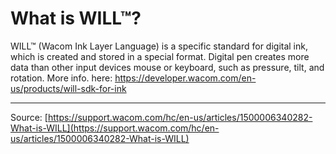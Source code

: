 # What is WILL™?

WILL™ (Wacom Ink Layer Language) is a specific standard for digital ink, which is created and stored in a special format. Digital pen creates more data than other input devices mouse or keyboard, such as pressure, tilt, and rotation. More info. here: https://developer.wacom.com/en-us/products/will-sdk-for-ink

---
Source: [https://support.wacom.com/hc/en-us/articles/1500006340282-What-is-WILL](https://support.wacom.com/hc/en-us/articles/1500006340282-What-is-WILL)
